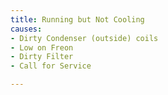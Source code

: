 ```yaml
---
title: Running but Not Cooling
causes:
- Dirty Condenser (outside) coils
- Low on Freon
- Dirty Filter
- Call for Service

---
```

